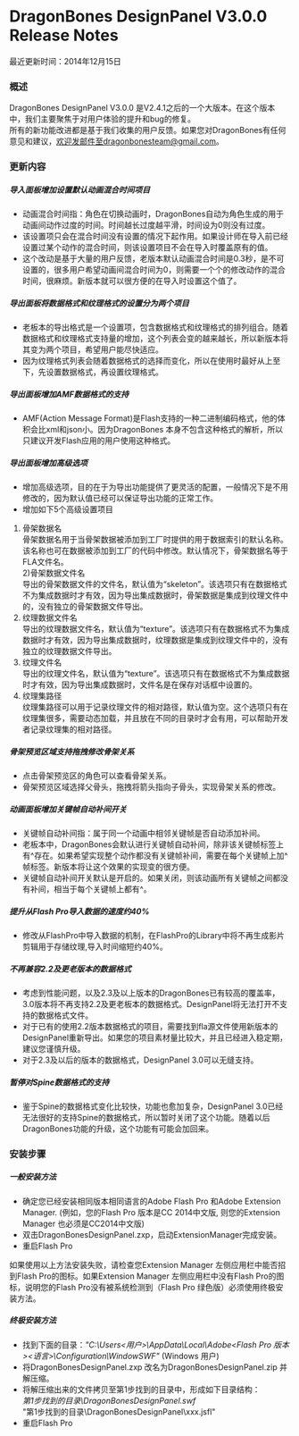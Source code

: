 ﻿DragonBones DesignPanel V3.0.0 Release Notes
======================
最近更新时间：2014年12月15日
### 概述
DragonBones DesignPanel V3.0.0 是V2.4.1之后的一个大版本。在这个版本中，我们主要聚焦于对用户体验的提升和bug的修复。  
所有的新功能改进都是基于我们收集的用户反馈。如果您对DragonBones有任何意见和建议，欢迎发邮件至dragonbonesteam@gmail.com。  

### 更新内容
##### 导入面板增加设置默认动画混合时间项目  
* 动画混合时间指：角色在切换动画时，DragonBones自动为角色生成的用于动画间动作过度的时间。时间越长过度越平滑，时间设为0则没有过度。  
* 该设置项只会在混合时间没有设置的情况下起作用。如果设计师在导入前已经设置过某个动作的混合时间，则该设置项目不会在导入时覆盖原有的值。  
* 这个改动是基于大量的用户反馈，老版本默认动画混合时间是0.3秒，是不可设置的，很多用户希望动画间混合时间为0，则需要一个个的修改动作的混合时间，很麻烦。新版本就可以很方便的在导入时设置这个值了。  

##### 导出面板将数据格式和纹理格式的设置分为两个项目
* 老板本的导出格式是一个设置项，包含数据格式和纹理格式的排列组合。随着数据格式和纹理格式支持量的增加，这个列表会变的越来越长，所以新版本将其变为两个项目，希望用户能尽快适应。  
* 因为纹理格式列表会随着数据格式的选择而变化，所以在使用时最好从上至下，先设置数据格式，再设置纹理格式。

##### 导出面板增加AMF数据格式的支持
* AMF(Action Message Format)是Flash支持的一种二进制编码格式，他的体积会比xml和json小。因为DragonBones 本身不包含这种格式的解析，所以只建议开发Flash应用的用户使用这种格式。  

##### 导出面板增加高级选项
* 增加高级选项，目的在于为导出功能提供了更灵活的配置，一般情况下是不用修改的，因为默认值已经可以保证导出功能的正常工作。
* 增加如下5个高级设置项目  
1) 骨架数据名  
骨架数据名用于当骨架数据被添加到工厂时提供的用于数据索引的默认名称。该名称也可在数据被添加到工厂的代码中修改。默认情况下，骨架数据名等于FLA文件名。  
2)骨架数据文件名  
导出的骨架数据文件的文件名，默认值为“skeleton”。该选项只有在数据格式不为集成数据时才有效，因为导出集成数据时，骨架数据是集成到纹理文件中的，没有独立的骨架数据文件导出。  
3) 纹理数据文件名  
导出的纹理数据文件名，默认值为“texture”。该选项只有在数据格式不为集成数据时才有效，因为导出集成数据时，纹理数据是集成到纹理文件中的，没有独立的纹理数据文件导出。  
4) 纹理文件名  
导出的纹理文件名，默认值为“texture”。该选项只有在数据格式不为集成数据时才有效，因为导出集成数据时，文件名是在保存对话框中设置的。  
5) 纹理集路径  
纹理集路径可以用于记录纹理文件的相对路径，默认值为空。这个选项只有在纹理集很多，需要动态加载，并且放在不同的目录时才会有用，可以帮助开发者记录纹理集的相对路径。  

##### 骨架预览区域支持拖拽修改骨架关系
* 点击骨架预览区的角色可以查看骨架关系。
* 骨架预览区域选择父骨头，拖拽将箭头指向子骨头，实现骨架关系的修改。

##### 动画面板增加关键帧自动补间开关
* 关键帧自动补间指：属于同一个动画中相邻关键帧是否自动添加补间。
* 老板本中，DragonBones会默认进行关键帧自动补间，除非该关键帧标签上有^存在。如果希望实现整个动作都没有关键帧补间，需要在每个关键帧上加^帧标签。新版本将让这个效果的实现变的很方便。
* 关键帧自动补间开关默认是开启的。如果关闭，则该动画所有关键帧之间都没有补间，相当于每个关键帧上都有^。

##### 提升从Flash Pro导入数据的速度约40%
* 修改从FlashPro中导入数据的机制，在FlashPro的Library中将不再生成影片剪辑用于存储纹理,导入时间缩短约40%。

##### 不再兼容2.2及更老版本的数据格式
* 考虑到性能问题，以及2.3及以上版本的DragonBones已有较高的覆盖率，3.0版本将不再支持2.2及更老板本的数据格式。DesignPanel将无法打开不支持的数据格式文件。
* 对于已有的使用2.2版本数据格式的项目，需要找到fla源文件使用新版本的DesignPanel重新导出。如果您的项目素材量比较大，并且已经进入稳定期，建议您谨慎升级。
* 对于2.3及以后的版本的数据格式，DesignPanel 3.0可以无缝支持。

##### 暂停对Spine数据格式的支持
* 鉴于Spine的数据格式变化比较快，功能也愈加复杂，DesignPanel 3.0已经无法很好的支持Spine的数据格式，所以暂时关闭了这个功能。随着以后DragonBones功能的升级，这个功能有可能会加回来。  

### 安装步骤
#####  一般安装方法
* 确定您已经安装相同版本相同语言的Adobe Flash Pro 和Adobe Extension Manager. (例如，您的Flash Pro 版本是CC 2014中文版, 则您的Extension Manager 也必须是CC2014中文版)  
* 双击DragonBonesDesignPanel.zxp，启动ExtensionManager完成安装。
* 重启Flash Pro

如果使用以上方法安装失败，请检查您Extension Manager 左侧应用栏中能否招到Flash Pro的图标。如果Extension Manager 左侧应用栏中没有Flash Pro的图标，说明您的Flash Pro没有被系统检测到（Flash Pro 绿色版）必须使用终极安装方法。  

##### 终极安装方法
* 找到下面的目录：_"C:\Users\<用户>\AppData\Local\Adobe\<Flash Pro 版本>\<语言>\Configuration\WindowSWF"_ (Windows 用户)
* 将DragonBonesDesignPanel.zxp 改名为DragonBonesDesignPanel.zip 并解压缩。
* 将解压缩出来的文件拷贝至第1步找到的目录中，形成如下目录结构：  
_第1步找到的目录\DragonBonesDesignPanel.swf_  
"第1步找到的目录\DragonBonesDesignPanel\xxx.jsfl"  
* 重启Flash Pro  

